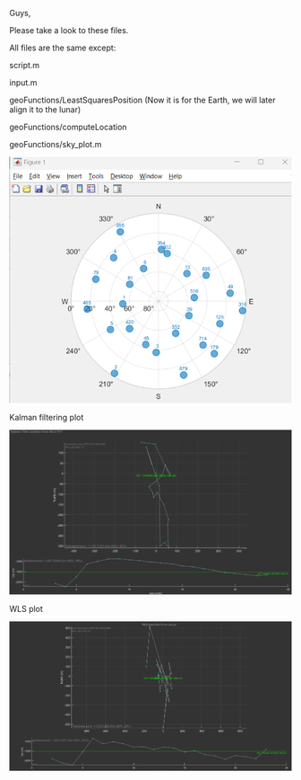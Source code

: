 
Guys,

Please take a look to these files.

All files are the same except:

script.m

input.m

geoFunctions/LeastSquaresPosition (Now it is for the Earth, we will later align it to the lunar)

geoFunctions/computeLocation

geoFunctions/sky_plot.m

![Alt text](/img/skyplot.png)


Kalman filtering plot

![Alt text](/img/kalman_filtering_plot.png)


WLS plot

![Alt text](/img/WLS_plot.png)